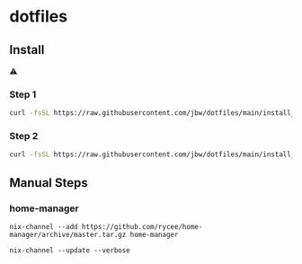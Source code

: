 # dotfiles

## Install

:warning:

### Step 1

```sh
curl -fsSL https://raw.githubusercontent.com/jbw/dotfiles/main/install_nix.sh | bash
```

### Step 2

```sh
curl -fsSL https://raw.githubusercontent.com/jbw/dotfiles/main/install_configs.sh | bash
```

## Manual Steps

### home-manager

```
nix-channel --add https://github.com/rycee/home-manager/archive/master.tar.gz home-manager

nix-channel --update --verbose
```
